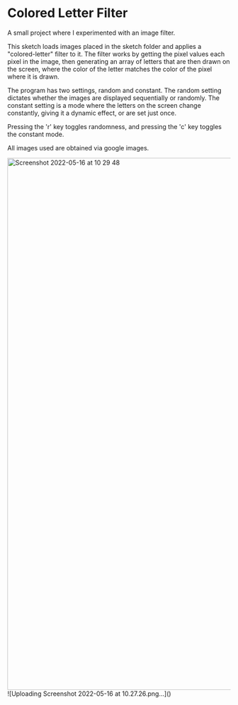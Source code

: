 # Colored Letter Filter

A small project where I experimented with an image filter.

This sketch loads images placed in the sketch folder and applies a "colored-letter" filter to it.
The filter works by getting the pixel values each pixel in the image, then generating an array of
letters that are then drawn on the screen, where the color of the letter matches the color of the 
pixel where it is drawn.

The program has two settings, random and constant. The random setting dictates whether the images
are displayed sequentially or randomly. The constant setting is a mode where the letters on the 
screen change constantly, giving it a dynamic effect, or are set just once.

Pressing the 'r' key toggles randomness, and pressing the 'c' key toggles the constant mode.

All images used are obtained via google images.


<img width="1200" alt="Screenshot 2022-05-16 at 10 29 48" src="https://user-images.githubusercontent.com/39627628/168551722-85cdede2-122d-4923-9e69-ba76c91ff92e.png">
![Uploading Screenshot 2022-05-16 at 10.27.26.png…]()
